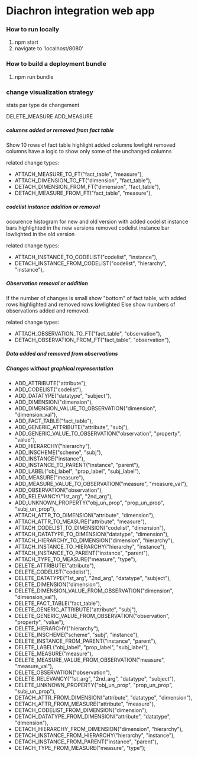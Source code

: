 # Diachron integration web app

### How to run locally
1. npm start
2. navigate to 'localhost/8080'

### How to build a deployment bundle
1. npm run bundle



### change visualization strategy

stats par type de changement


DELETE_MEASURE
ADD_MEASURE



##### columns added or removed from fact table

Show 10 rows of fact table
highlight added columns
lowlight removed columns
have a logic to show only some of the unchanged columns

related change types:
- ATTACH_MEASURE_TO_FT("fact_table", "measure"),
- ATTACH_DIMENSION_TO_FT("dimension", "fact_table"),
- DETACH_DIMENSION_FROM_FT("dimension", "fact_table"),
- DETACH_MEASURE_FROM_FT("fact_table", "measure"),


##### codelist instance addition or removal

occurence histogram for new and old version with
added codelist instance bars highlighted in the new versions
removed codelist instance bar lowlighted in the old version

related change types:
- ATTACH_INSTANCE_TO_CODELIST("codelist", "instance"),
- DETACH_INSTANCE_FROM_CODELIST("codelist", "hierarchy", "instance"),


##### Observation removal or addition

If the number of changes is small
    show "bottom" of fact table, with added rows highlighted and removed rows lowlighted
Else
    show numbers of observations added and removed.

related change types:
- ATTACH_OBSERVATION_TO_FT("fact_table", "observation"),
- DETACH_OBSERVATION_FROM_FT("fact_table", "observation"),


##### Data added and removed from observations


##### Changes without graphical representation

- ADD_ATTRIBUTE("attribute"),
- ADD_CODELIST("codelist"),
- ADD_DATATYPE("datatype", "subject"),
- ADD_DIMENSION("dimension"),
- ADD_DIMENSION_VALUE_TO_OBSERVATION("dimension", "dimension_val"),
- ADD_FACT_TABLE("fact_table"),
- ADD_GENERIC_ATTRIBUTE("attribute", "subj"),
- ADD_GENERIC_VALUE_TO_OBSERVATION("observation", "property", "value"),
- ADD_HIERARCHY("hierarchy"),
- ADD_INSCHEME("scheme", "subj"),
- ADD_INSTANCE("instance"),
- ADD_INSTANCE_TO_PARENT("instance", "parent"),
- ADD_LABEL("obj_label", "prop_label", "subj_label"),
- ADD_MEASURE("measure"),
- ADD_MEASURE_VALUE_TO_OBSERVATION("measure", "measure_val"),
- ADD_OBSERVATION("observation"),
- ADD_RELEVANCY("1st_arg", "2nd_arg"),
- ADD_UNKNOWN_PROPERTY("obj_un_prop", "prop_un_prop", "subj_un_prop"),
- ATTACH_ATTR_TO_DIMENSION("attribute", "dimension"),
- ATTACH_ATTR_TO_MEASURE("attribute", "measure"),
- ATTACH_CODELIST_TO_DIMENSION("codelist", "dimension"),
- ATTACH_DATATYPE_TO_DIMENSION("datatype", "dimension"),
- ATTACH_HIERARCHY_TO_DIMENSION("dimension", "hierarchy"),
- ATTACH_INSTANCE_TO_HIERARCHY("hierarchy", "instance"),
- ATTACH_INSTANCE_TO_PARENT("instance", "parent"),
- ATTACH_TYPE_TO_MEASURE("measure", "type"),
- DELETE_ATTRIBUTE("attribute"),
- DELETE_CODELIST("codelist"),
- DELETE_DATATYPE("1st_arg", "2nd_arg", "datatype", "subject"),
- DELETE_DIMENSION("dimension"),
- DELETE_DIMENSION_VALUE_FROM_OBSERVATION("dimension", "dimension_val"),
- DELETE_FACT_TABLE("fact_table"),
- DELETE_GENERIC_ATTRIBUTE("attribute", "subj"),
- DELETE_GENERIC_VALUE_FROM_OBSERVATION("observation", "property", "value"),
- DELETE_HIERARCHY("hierarchy"),
- DELETE_INSCHEME("scheme", "subj", "instance"),
- DELETE_INSTANCE_FROM_PARENT("instance", "parent"),
- DELETE_LABEL("obj_label", "prop_label", "subj_label"),
- DELETE_MEASURE("measure"),
- DELETE_MEASURE_VALUE_FROM_OBSERVATION("measure", "measure_val"),
- DELETE_OBSERVATION("observation"),
- DELETE_RELEVANCY("1st_arg", "2nd_arg", "datatype", "subject"),
- DELETE_UNKNOWN_PROPERTY("obj_un_prop", "prop_un_prop", "subj_un_prop"),
- DETACH_ATTR_FROM_DIMENSION("attribute", "datatype", "dimension"),
- DETACH_ATTR_FROM_MEASURE("attribute", "measure"),
- DETACH_CODELIST_FROM_DIMENSION("dimension"),
- DETACH_DATATYPE_FROM_DIMENSION("attribute", "datatype", "dimension"),
- DETACH_HIERARCHY_FROM_DIMENSION("dimension", "hierarchy"),
- DETACH_INSTANCE_FROM_HIERARCHY("hierarchy", "instance"),
- DETACH_INSTANCE_FROM_PARENT("instance", "parent"),
- DETACH_TYPE_FROM_MEASURE("measure", "type");
